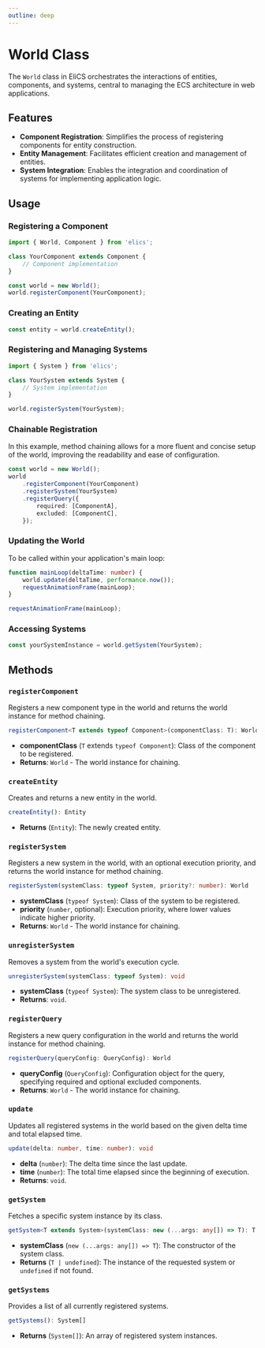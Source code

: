 ```yaml
---
outline: deep
---
```


# World Class

The `World` class in EliCS orchestrates the interactions of entities, components, and systems, central to managing the ECS architecture in web applications.

## Features

- **Component Registration**: Simplifies the process of registering components for entity construction.
- **Entity Management**: Facilitates efficient creation and management of entities.
- **System Integration**: Enables the integration and coordination of systems for implementing application logic.

## Usage

### Registering a Component

```ts
import { World, Component } from 'elics';

class YourComponent extends Component {
	// Component implementation
}

const world = new World();
world.registerComponent(YourComponent);
```

### Creating an Entity

```ts
const entity = world.createEntity();
```

### Registering and Managing Systems

```ts
import { System } from 'elics';

class YourSystem extends System {
	// System implementation
}

world.registerSystem(YourSystem);
```

### Chainable Registration

In this example, method chaining allows for a more fluent and concise setup of the world, improving the readability and ease of configuration.

```ts
const world = new World();
world
	.registerComponent(YourComponent)
	.registerSystem(YourSystem)
	.registerQuery({
		required: [ComponentA],
		excluded: [ComponentC],
	});
```

### Updating the World

To be called within your application's main loop:

```ts
function mainLoop(deltaTime: number) {
	world.update(deltaTime, performance.now());
	requestAnimationFrame(mainLoop);
}

requestAnimationFrame(mainLoop);
```

### Accessing Systems

```ts
const yourSystemInstance = world.getSystem(YourSystem);
```

## Methods

### `registerComponent`

Registers a new component type in the world and returns the world instance for method chaining.

```ts
registerComponent<T extends typeof Component>(componentClass: T): World
```

- **componentClass** (`T` extends `typeof Component`): Class of the component to be registered.
- **Returns**: `World` - The world instance for chaining.

### `createEntity`

Creates and returns a new entity in the world.

```ts
createEntity(): Entity
```

- **Returns** (`Entity`): The newly created entity.

### `registerSystem`

Registers a new system in the world, with an optional execution priority, and returns the world instance for method chaining.

```ts
registerSystem(systemClass: typeof System, priority?: number): World
```

- **systemClass** (`typeof System`): Class of the system to be registered.
- **priority** (`number`, optional): Execution priority, where lower values indicate higher priority.
- **Returns**: `World` - The world instance for chaining.

### `unregisterSystem`

Removes a system from the world's execution cycle.

```ts
unregisterSystem(systemClass: typeof System): void
```

- **systemClass** (`typeof System`): The system class to be unregistered.
- **Returns**: `void`.

### `registerQuery`

Registers a new query configuration in the world and returns the world instance for method chaining.

```ts
registerQuery(queryConfig: QueryConfig): World
```

- **queryConfig** (`QueryConfig`): Configuration object for the query, specifying required and optional excluded components.
- **Returns**: `World` - The world instance for chaining.

### `update`

Updates all registered systems in the world based on the given delta time and total elapsed time.

```ts
update(delta: number, time: number): void
```

- **delta** (`number`): The delta time since the last update.
- **time** (`number`): The total time elapsed since the beginning of execution.
- **Returns**: `void`.

### `getSystem`

Fetches a specific system instance by its class.

```ts
getSystem<T extends System>(systemClass: new (...args: any[]) => T): T | undefined
```

- **systemClass** (`new (...args: any[]) => T`): The constructor of the system class.
- **Returns** (`T | undefined`): The instance of the requested system or `undefined` if not found.

### `getSystems`

Provides a list of all currently registered systems.

```ts
getSystems(): System[]
```

- **Returns** (`System[]`): An array of registered system instances.
